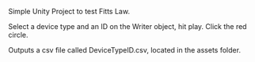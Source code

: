 Simple Unity Project to test Fitts Law. 

Select a device type and an ID on the Writer object, hit play. Click the red circle. 

Outputs a csv file called DeviceTypeID.csv, located in the assets folder.
